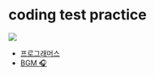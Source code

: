 # coding test practice

![](https://d2u3dcdbebyaiu.cloudfront.net/uploads/atch_img/524/2fefdc02e718d784645e0e2c7324b1e8.jpeg)

* [프로그래머스](https://programmers.co.kr/learn/challenges)
* [BGM 🎧](https://www.youtube.com/watch?v=8NaZkMDZy3Q)
